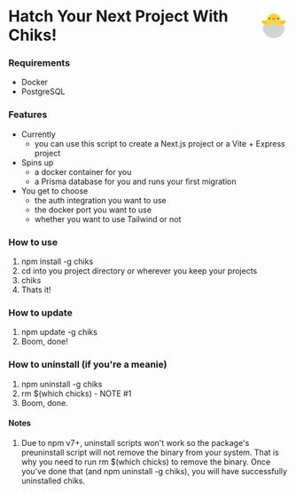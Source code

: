   <h1 style="display: flex; flex-direction: row; justify-content: center; align-items: center;">
  <span>
    Hatch Your Next Project With Chiks!
    </span>
    <img src="./public/chick.svg" width="50" height="50" alt="Chiks Logo" style="margin-left: 20px;">
  </h1>

### Requirements

- Docker
- PostgreSQL

### Features

- Currently
  - you can use this script to create a Next.js project or a Vite + Express project
- Spins up
  - a docker container for you
  - a Prisma database for you and runs your first migration
- You get to choose
  - the auth integration you want to use
  - the docker port you want to use
  - whether you want to use Tailwind or not

### How to use

1. npm install -g chiks
2. cd into you project directory or wherever you keep your projects
3. chiks
4. Thats it!

### How to update

1. npm update -g chiks
2. Boom, done!

### How to uninstall (if you're a meanie)

1. npm uninstall -g chiks
2. rm $(which chicks) - NOTE #1
3. Boom, done.

#### Notes

1. Due to npm v7+, uninstall scripts won't work so the package's preuninstall script will not remove the binary from your system. That is why you need to run rm $(which chicks) to remove the binary. Once you've done that (and npm uninstall -g chiks), you will have successfully uninstalled chiks.
